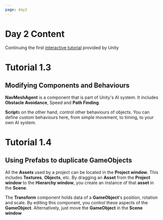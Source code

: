 ```yaml
---
page: day2
---
```


# Day 2 Content

Continuing the first [interactive tutorial](https://unity3d.com/learn/tutorials/projects/interactive-tutorials/play-edit-mode?playlist=49382)
provided by Unity

# Tutorial 1.3

## Modifying Components and Behaviours

**NavMeshAgent** is a component that is part of Unity's AI system. It includes **Obstacle Avoidance**, Speed and **Path Finding**.

**Script**s on the other hand, control other behaviours of objects. You can define custom behaviours here, from simple movement, to timing, to your own AI system.

# Tutorial 1.4

## Using Prefabs to duplicate GameObjects

All the **Assets** used by a project can be located in the **Project window**. This includes **Textures**, **Objects**, etc. By dragging an **Asset** from the **Project window** to the **Hierarchy window**, you create an instance of that **asset** in the **Scene**.

The **Transform** component holds data of a **GameObject**'s position, rotation and scale. By editing this component, you control these aspects of the **GameObject**. Alternatively, just move the **GameObject** in the **Scene window** 